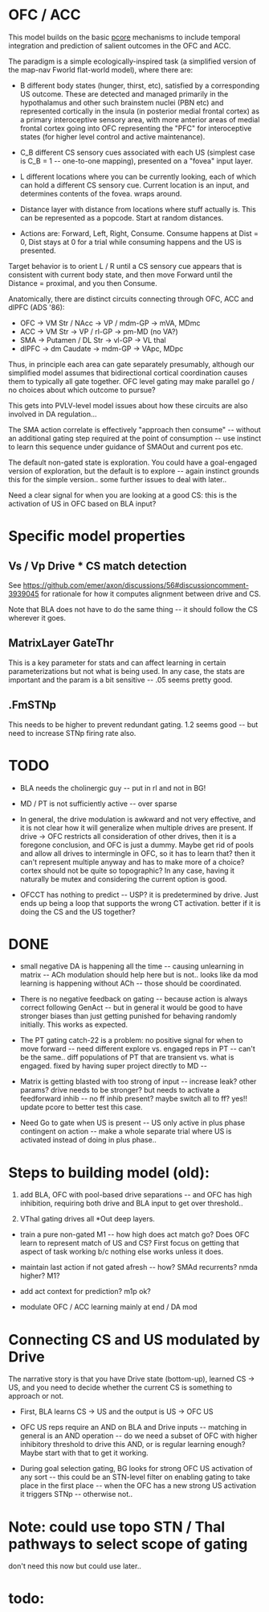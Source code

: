 # OFC / ACC

This model builds on the basic [pcore](https://github.com/emer/axon/tree/master/pcore) mechanisms to include temporal integration and prediction of salient outcomes in the OFC and ACC.

The paradigm is a simple ecologically-inspired task (a simplified version of the map-nav Fworld flat-world model), where there are:

* B different body states (hunger, thirst, etc), satisfied by a corresponding US outcome.  These are detected and managed primarily in the hypothalamus and other such brainstem nuclei (PBN etc) and represented cortically in the insula (in posterior medial frontal cortex) as a primary interoceptive sensory area, with more anterior areas of medial frontal cortex going into OFC representing the "PFC" for interoceptive states (for higher level control and active maintenance).

* C_B different CS sensory cues associated with each US (simplest case is C_B = 1 -- one-to-one mapping), presented on a "fovea" input layer.

* L different locations where you can be currently looking, each of which can hold a different CS sensory cue.  Current location is an input, and determines contents of the fovea.  wraps around.

* Distance layer with distance from locations where stuff actually is.  This can be represented as a popcode.  Start at random distances.

* Actions are: Forward, Left, Right, Consume.  Consume happens at Dist = 0, Dist stays at 0 for a trial while consuming happens and the US is presented.

Target behavior is to orient L / R until a CS sensory cue appears that is consistent with current body state, and then move Forward until the Distance = proximal, and you then Consume.

Anatomically, there are distinct circuits connecting through OFC, ACC and dlPFC (ADS '86):

* OFC -> VM Str / NAcc -> VP / mdm-GP -> mVA, MDmc
* ACC -> VM Str -> VP / rl-GP -> pm-MD (no VA?)
* SMA -> Putamen / DL Str -> vl-GP -> VL thal
* dlPFC -> dm Caudate -> mdm-GP -> VApc, MDpc

Thus, in principle each area can gate separately presumably, although our simplified model assumes that bidirectional cortical coordination causes them to typically all gate together.  OFC level gating may make parallel go / no choices about which outcome to pursue?

This gets into PVLV-level model issues about how these circuits are also involved in DA regulation...

The SMA action correlate is effectively "approach then consume" -- without an additional gating step required at the point of consumption -- use instinct to learn this sequence under guidance of SMAOut and current pos etc.

The default non-gated state is exploration.  You could have a goal-engaged version of exploration, but the default is to explore -- again instinct grounds this for the simple version..  some further issues to deal with later..

Need a clear signal for when you are looking at a good CS: this is the activation of US in OFC based on BLA input?

# Specific model properties

## Vs / Vp Drive * CS match detection

See https://github.com/emer/axon/discussions/56#discussioncomment-3939045 for rationale for how it computes alignment between drive and CS.

Note that BLA does not have to do the same thing -- it should follow the CS wherever it goes.

## MatrixLayer GateThr

This is a key parameter for stats and can affect learning in certain parameterizations but not what is being used.  In any case, the stats are important and the param is a bit sensitive -- .05 seems pretty good.

## .FmSTNp

This needs to be higher to prevent redundant gating.  1.2 seems good -- but need to increase STNp firing rate also.


# TODO

* BLA needs the cholinergic guy -- put in rl and not in BG!

* MD / PT is not sufficiently active -- over sparse

* In general, the drive modulation is awkward and not very effective, and it is not clear how it will generalize when multiple drives are present.  If drive -> OFC restricts all consideration of other drives, then it is a foregone conclusion, and OFC is just a dummy.  Maybe get rid of pools and allow all drives to intermingle in OFC, so it has to learn that?  then it can't represent multiple anyway and has to make more of a choice?   cortex should not be quite so topographic?   In any case, having it naturally be mutex and considering the current option is good.

* OFCCT has nothing to predict -- USP?  it is predetermined by drive.  Just ends up being a loop that supports the wrong CT activation.  better if it is doing the CS and the US together?

# DONE

* small negative DA is happening all the time -- causing unlearning in matrix -- ACh modulation should help here but is not.. looks like da mod learning is happening without ACh -- those should be coordinated.

* There is no negative feedback on gating -- because action is always correct following GenAct -- but in general it would be good to have stronger biases than just getting punished for behaving randomly initially.  This works as expected.

* The PT gating catch-22 is a problem: no positive signal for when to move forward -- need different explore vs. engaged reps in PT -- can't be the same.. diff populations of PT that are transient vs. what is engaged.  fixed by having super project directly to MD -- 

* Matrix is getting blasted with too strong of input -- increase leak?  other params?  drive needs to be stronger?  but needs to activate a feedforward inhib -- no ff inhib present?  maybe switch all to ff?  yes!!  update pcore to better test this case.

* Need Go to gate when US is present -- US only active in plus phase contingent on action -- make a whole separate trial where US is activated instead of doing in plus phase..





# Steps to building model (old):

1. add BLA, OFC with pool-based drive separations -- and OFC has high inhibition, requiring both drive and BLA input to get over threshold..

2. VThal gating drives all *Out deep layers.


* train a pure non-gated M1 -- how high does act match go?  Does OFC learn to represent match of US and CS? First focus on getting that aspect of task working b/c nothing else works unless it does.

* maintain last action if not gated afresh -- how?  SMAd recurrents?  nmda higher?  M1?

* add act context for prediction?  m1p ok?

* modulate OFC / ACC learning mainly at end / DA mod


# Connecting CS and US modulated by Drive

The narrative story is that you have Drive state (bottom-up), learned CS -> US, and you need to decide whether the current CS is something to approach or not.

* First, BLA learns CS -> US and the output is US -> OFC US

* OFC US reps require an AND on BLA and Drive inputs -- matching in general is an AND operation -- do we need a subset of OFC with higher inhibitory threshold to drive this AND, or is regular learning enough?  Maybe start with that to get it working.

* During goal selection gating, BG looks for strong OFC US activation of any sort -- this could be an STN-level filter on enabling gating to take place in the first place -- when the OFC has a new strong US activation it triggers STNp -- otherwise not..


# Note: could use topo STN / Thal pathways to select scope of gating

don't need this now but could use later..

# todo:


